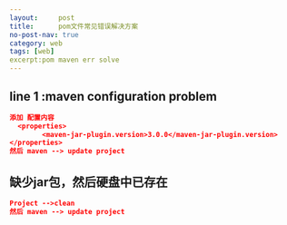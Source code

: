 ```yaml
---
layout:     post
title:      pom文件常见错误解决方案
no-post-nav: true
category: web
tags: [web]
excerpt:pom maven err solve
---
```

## line 1 :maven configuration problem
```json
添加 配置内容
  <properties>
        <maven-jar-plugin.version>3.0.0</maven-jar-plugin.version>
</properties>
然后 maven --> update project
```

## 缺少jar包，然后硬盘中已存在
```json
Project -->clean
然后 maven --> update project
```


